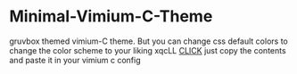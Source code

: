 # Minimal-Vimium-C-Theme
gruvbox themed vimium-C theme. But you can change css default colors to change the color scheme to your liking xqcLL
[CLICK](https://raw.githubusercontent.com/beats-exe/Minimal-Vimium-C-Theme/main/vimium-c-min.css)
just copy the contents and paste it in your vimium c config

